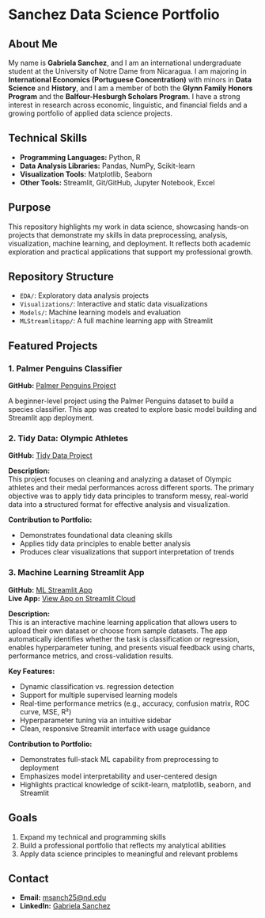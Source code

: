 # Sanchez Data Science Portfolio

## About Me

My name is **Gabriela Sanchez**, and I am an international undergraduate student at the University of Notre Dame from Nicaragua. I am majoring in **International Economics (Portuguese Concentration)** with minors in **Data Science** and **History**, and I am a member of both the **Glynn Family Honors Program** and the **Balfour-Hesburgh Scholars Program**. I have a strong interest in research across economic, linguistic, and financial fields and a growing portfolio of applied data science projects.

## Technical Skills

- **Programming Languages:** Python, R  
- **Data Analysis Libraries:** Pandas, NumPy, Scikit-learn  
- **Visualization Tools:** Matplotlib, Seaborn  
- **Other Tools:** Streamlit, Git/GitHub, Jupyter Notebook, Excel  

## Purpose

This repository highlights my work in data science, showcasing hands-on projects that demonstrate my skills in data preprocessing, analysis, visualization, machine learning, and deployment. It reflects both academic exploration and practical applications that support my professional growth.

## Repository Structure

- `EDA/`: Exploratory data analysis projects  
- `Visualizations/`: Interactive and static data visualizations  
- `Models/`: Machine learning models and evaluation  
- `MLStreamlitapp/`: A full machine learning app with Streamlit  

## Featured Projects

### 1. Palmer Penguins Classifier  
**GitHub:** [Palmer Penguins Project](https://github.com/gabrielasanchezt/Sanchez-Data-Science-Portfolio/tree/main/basic_streamlit.app)

A beginner-level project using the Palmer Penguins dataset to build a species classifier. This app was created to explore basic model building and Streamlit app deployment.

### 2. Tidy Data: Olympic Athletes  
**GitHub:** [Tidy Data Project](https://github.com/gabrielasanchezt/TidyData-Project)

**Description:**  
This project focuses on cleaning and analyzing a dataset of Olympic athletes and their medal performances across different sports. The primary objective was to apply tidy data principles to transform messy, real-world data into a structured format for effective analysis and visualization.

**Contribution to Portfolio:**  
- Demonstrates foundational data cleaning skills  
- Applies tidy data principles to enable better analysis  
- Produces clear visualizations that support interpretation of trends

### 3. Machine Learning Streamlit App  
**GitHub:** [ML Streamlit App](https://github.com/gabrielasanchezt/Sanchez-Data-Science-Portfolio/tree/main/MLStreamlitapp)  
**Live App:** [View App on Streamlit Cloud](https://gabrielasanchezt-sanchez-data-science--mlstreamlitappapp-vgbda3.streamlit.app/)

**Description:**  
This is an interactive machine learning application that allows users to upload their own dataset or choose from sample datasets. The app automatically identifies whether the task is classification or regression, enables hyperparameter tuning, and presents visual feedback using charts, performance metrics, and cross-validation results.

**Key Features:**  
- Dynamic classification vs. regression detection  
- Support for multiple supervised learning models  
- Real-time performance metrics (e.g., accuracy, confusion matrix, ROC curve, MSE, R²)  
- Hyperparameter tuning via an intuitive sidebar  
- Clean, responsive Streamlit interface with usage guidance  

**Contribution to Portfolio:**  
- Demonstrates full-stack ML capability from preprocessing to deployment  
- Emphasizes model interpretability and user-centered design  
- Highlights practical knowledge of scikit-learn, matplotlib, seaborn, and Streamlit

## Goals

1. Expand my technical and programming skills  
2. Build a professional portfolio that reflects my analytical abilities  
3. Apply data science principles to meaningful and relevant problems

## Contact

- **Email:** msanch25@nd.edu  
- **LinkedIn:** [Gabriela Sanchez](https://www.linkedin.com/in/gabriela-sanchez-1b0476225/)
